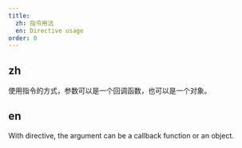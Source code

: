 ```yaml
---
title:
  zh: 指令用法
  en: Directive usage
order: 0
---
```


## zh

使用指令的方式，参数可以是一个回调函数，也可以是一个对象。

## en

With directive, the argument can be a callback function or an object.
